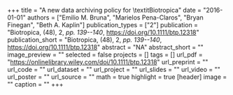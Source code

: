 +++
title = "A new data archiving policy for \textitBiotropica"
date = "2016-01-01"
authors = ["Emilio M. Bruna", "Marielos Pena-Claros", "Bryan Finegan", "Beth A. Kaplin"]
publication_types = ["2"]
publication = "Biotropica, (48), 2, _pp. 139--140_, https://doi.org/10.1111/btp.12318"
publication_short = "Biotropica, (48), 2, _pp. 139--140_, https://doi.org/10.1111/btp.12318"
abstract = "NA"
abstract_short = ""
image_preview = ""
selected = false
projects = []
tags = []
url_pdf = "https://onlinelibrary.wiley.com/doi/10.1111/btp.12318"
url_preprint = ""
url_code = ""
url_dataset = ""
url_project = ""
url_slides = ""
url_video = ""
url_poster = ""
url_source = ""
math = true
highlight = true
[header]
image = ""
caption = ""
+++
